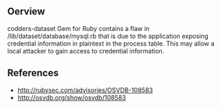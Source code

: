 ## Oerview
codders-dataset Gem for Ruby contains a flaw in /lib/dataset/database/mysql.rb that is due to the application exposing credential information in plaintext in the process table. This may allow a local attacker to gain access to credential information.

## References
- http://rubysec.com/advisories/OSVDB-108583
- http://osvdb.org/show/osvdb/108583
